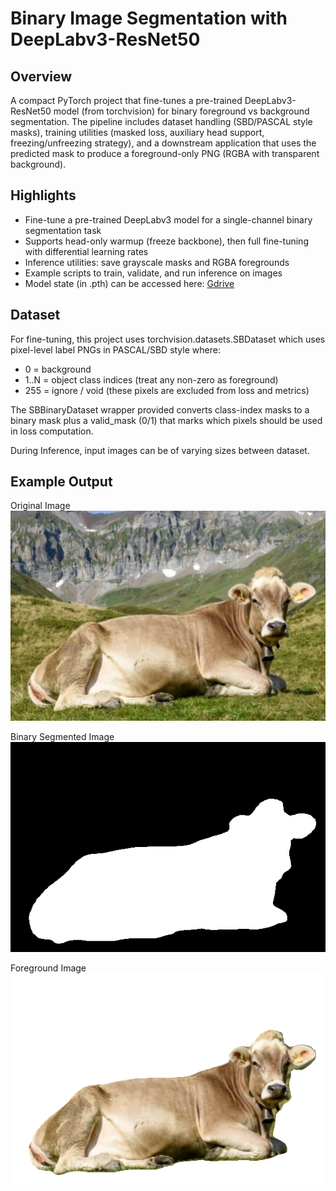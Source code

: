 # Binary Image Segmentation with DeepLabv3-ResNet50

## Overview

A compact PyTorch project that fine-tunes a pre-trained DeepLabv3-ResNet50 model (from torchvision) for binary foreground vs background segmentation. The pipeline includes dataset handling (SBD/PASCAL style masks), training utilities (masked loss, auxiliary head support, freezing/unfreezing strategy), and a downstream application that uses the predicted mask to produce a foreground-only PNG (RGBA with transparent background).

## Highlights

- Fine-tune a pre-trained DeepLabv3 model for a single-channel binary segmentation task
- Supports head-only warmup (freeze backbone), then full fine-tuning with differential learning rates
- Inference utilities: save grayscale masks and RGBA foregrounds
- Example scripts to train, validate, and run inference on images
- Model state (in .pth) can be accessed here: [Gdrive](https://drive.google.com/drive/folders/1un3hQg6ev3cqUaQTZ6eKmm73G8s6mi3g?usp=sharing)

## Dataset

For fine-tuning, this project uses torchvision.datasets.SBDataset which uses pixel-level label PNGs in PASCAL/SBD style where:

- 0 = background
- 1..N = object class indices (treat any non-zero as foreground)
- 255 = ignore / void (these pixels are excluded from loss and metrics)

The SBBinaryDataset wrapper provided converts class-index masks to a binary mask plus a valid_mask (0/1) that marks which pixels should be used in loss computation.

During Inference, input images can be of varying sizes between dataset.

## Example Output

Original Image  
![Original Image](./images/1.png "Original Image")

Binary Segmented Image  
![Binary Segmented Image](./outputs/mask_binary.png "Binary Segmented Image")

Foreground Image  
![Foreground Image](./outputs/output.png "Foreground Image")
